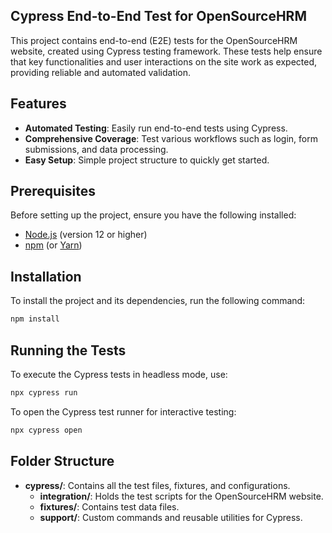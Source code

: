 ## Cypress End-to-End Test for OpenSourceHRM

This project contains end-to-end (E2E) tests for the OpenSourceHRM website, created using Cypress testing framework. These tests help ensure that key functionalities and user interactions on the site work as expected, providing reliable and automated validation.

## Features

- **Automated Testing**: Easily run end-to-end tests using Cypress.
- **Comprehensive Coverage**: Test various workflows such as login, form submissions, and data processing.
- **Easy Setup**: Simple project structure to quickly get started.

## Prerequisites

Before setting up the project, ensure you have the following installed:

- [Node.js](https://nodejs.org/) (version 12 or higher)
- [npm](https://www.npmjs.com/) (or [Yarn](https://yarnpkg.com/))

## Installation

To install the project and its dependencies, run the following command:

```bash
npm install
```

## Running the Tests

To execute the Cypress tests in headless mode, use:

```bash
npx cypress run
```

To open the Cypress test runner for interactive testing:

```bash
npx cypress open
```

## Folder Structure

- **cypress/**: Contains all the test files, fixtures, and configurations.
  - **integration/**: Holds the test scripts for the OpenSourceHRM website.
  - **fixtures/**: Contains test data files.
  - **support/**: Custom commands and reusable utilities for Cypress.
  
